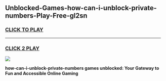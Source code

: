 
## Unblocked-Games-how-can-i-unblock-private-numbers-Play-Free-gl2sn
<h3>
<a href="https://premium76.site?title=how-can-i-unblock-private-numbers&ref=21A">CLICK TO PLAY</a></h3>
<hr>

<h3>
<a href="https://premium76.site?title=how-can-i-unblock-private-numbers&ref=21A">CLICK 2 PLAY</a>
  
</h3>

<a href="https://premium76.site?title=how-can-i-unblock-private-numbers&ref=21A"><img src="https://clearcache.store/games.png"></a>


**how-can-i-unblock-private-numbers games unblocked: Your Gateway to Fun and Accessible Online Gaming**
